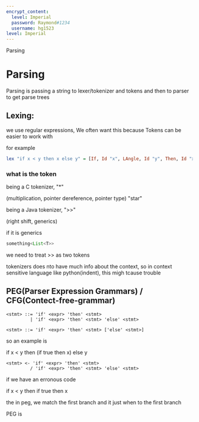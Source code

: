 ```yaml
---
encrypt_content:
  level: Imperial
  password: Raymond#1234
  username: hg1523
level: Imperial
---
```

Parsing

# Parsing

Parsing is passing a string to lexer/tokenizer and tokens and then to parser to get parse trees

## Lexing:

we use regular expressions, We often want this because Tokens can be easier to work with

for example

```hs
lex "if x < y then x else y" = [If, Id "x", LAngle, Id "y", Then, Id "x" ...]
```


### what is the token

being a C tokenizer, "*"

(multiplication, pointer dereference, pointer type) "star"

being a Java tokenizer, ">>"

(right shift, generics)

if it is generics

```java
something<List<T>>
```

we need to treat >> as two tokens

tokenizers does nto have much info about the context, so in context sensitive language like python(indent), this migh tcause trouble

## PEG(Parser Expression Grammars) / CFG(Contect-free-grammar)

```bnf
<stmt> ::= 'if' <expr> 'then' <stmt>
         | 'if' <expr> 'then' <stmt> 'else' <stmt>
```

```bnf
<stmt> ::= 'if' <expr> 'then' <stmt> ['else' <stmt>]
```

so an example is

if x < y then (if true then x) else y

```peg
<stmt> <- 'if' <expr> 'then' <stmt>
         / 'if' <expr> 'then' <stmt> 'else' <stmt>
```

if we have an erronous code

if x < y then if true then x

the in peg, we match the first branch and it just when to the first branch

PEG is 
